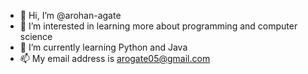 - 👋 Hi, I’m @arohan-agate
- 👀 I’m interested in learning more about programming and computer science
- 🌱 I’m currently learning Python and Java
- 📫 My email address is arogate05@gmail.com

<!---
arohan-agate/arohan-agate is a ✨ special ✨ repository because its `README.md` (this file) appears on your GitHub profile.
You can click the Preview link to take a look at your changes.
--->
